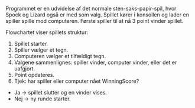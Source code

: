 Programmet er en udvidelse af det normale sten-saks-papir-spil, hvor Spock og Lizard også er med som valg. Spillet kører i konsollen og lader en spiller spille mod computeren. Første spiller til at nå 3 point vinder spillet.

Flowchartet viser spillets struktur:

1. Spillet starter.
2. Spiller vælger et tegn.&nbsp;
3. Computeren vælger et tilfældigt tegn.&nbsp;
4. Valgene sammenlignes: spiller vinder, computer vinder, eller det er uafgjort.
5. Point opdateres.
6. Tjek: har spiller eller computer nået WinningScore?
  * Ja → spillet slutter og en vinder vises.
  * Nej → ny runde starter.
